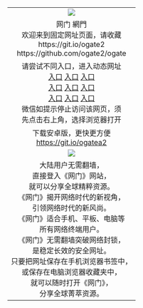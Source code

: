 <table>
  <tr>
    <td align=center><img src="https://cloud.githubusercontent.com/assets/11880933/13434984/f430fae2-e012-11e5-814f-c2df1e82b247.jpg" /></td>
  </tr>
  <tr>
    <td align=center>网门 網門<br/>
      欢迎来到固定网址页面，请收藏<br/>
      https://git.io/ogate2<br/>
      https://github.com/ogate2/ogate<br/>
    </td>
  </tr>
  <tr>
    <td align=center>请尝试不同入口，进入动态网址<br/>
      <a href="https://s3-us-west-1.amazonaws.com/ogaten/oGate.htm?from=oGate2">入口</a>
      <a href="https://s3.us-east-2.amazonaws.com/ogateh/oGate.htm?from=oGate2">入口</a>
      <a href="https://s3.amazonaws.com/ogate/oGate.htm?from=oGate2">入口</a><br/>
      <a href="https://s3.ap-northeast-2.amazonaws.com/ogates/oGate.htm?from=oGate2">入口</a>
      <a href="https://s3.eu-central-1.amazonaws.com/ogatef/oGate.htm?from=oGate2">入口</a>
      <a href="https://s3.eu-west-2.amazonaws.com/ogatel/oGate.htm?from=oGate2">入口</a><br/>
      <a href="https://s3.ap-south-1.amazonaws.com/ogatem/oGate.htm?from=oGate2">入口</a>
      <a href="https://s3.ca-central-1.amazonaws.com/ogatec/oGate.htm?from=oGate2">入口</a>
      <a href="https://s3-ap-southeast-2.amazonaws.com/ogatey/oGate.htm?from=oGate2">入口</a><br/>
      微信如提示停止访问该网页，须<br/>
      先点击右上角，选择浏览器打开<br/>
    </td>
  </tr>
  <tr>
    <td align=center>
      下载安卓版，更快更方便<br/><a href="https://raw.githubusercontent.com/oGate2/up/master/oGate.apk">https://git.io/ogatea2</a><br/>
    </td>
  </tr>
  <tr>
    <td align=center><img src="https://cloud.githubusercontent.com/assets/11880933/15631437/70d0a74e-259d-11e6-946f-6237b4b657bd.jpg"/></td>
  </tr>
  <tr>
    <td align=center>
大陆用户无需翻墙，<br/>
直接登入《网门》网站，<br/>就可以分享全球精粹资源。<br/>
《网门》揭开网络时代的新视角，<br/>引领网络时代的新风尚。<br/>
《网门》适合手机、平板、电脑等<br/>所有网络终端用户。<br/>
《网门》无需翻墙突破网络封锁，<br/>是稳定长效的安全网址。<br/>
只要把网址保存在手机浏览器书签中，<br/>或保存在电脑浏览器收藏夹中，<br/>
就可以随时打开《网门》，<br/>
分享全球菁萃资源。<br/></td>
  </tr>
</table>    
